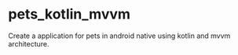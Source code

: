 # pets_kotlin_mvvm
Create a application for pets in android native using kotlin and mvvm architecture.
